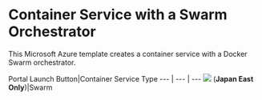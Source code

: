 # Container Service with a Swarm Orchestrator

This Microsoft Azure template creates a container service with a Docker Swarm orchestrator.

Portal Launch Button|Container Service Type
--- | --- | ---
<a href="https://portal.azure.com/#create/Microsoft.Template/uri/https%3A%2F%2Fraw.githubusercontent.com%2OguzPastirmaci%2acs-swarm-full-template%2master%2azuredeploy.json" target="_blank"><img src="http://azuredeploy.net/deploybutton.png"/></a> (**Japan East Only**)|Swarm
